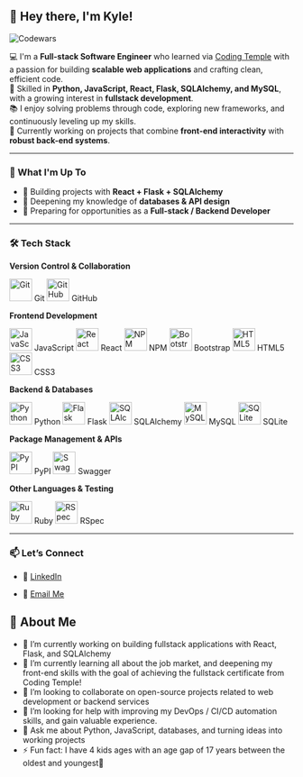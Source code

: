 ## 👋 Hey there, I'm Kyle!
![Codewars](https://www.codewars.com/users/Slim-Beatnik/badges/large?theme=dark)

💻 I'm a **Full-stack Software Engineer** who learned via [Coding Temple](https://www.codingtemple.com/) with a passion for building **scalable web applications** and crafting clean, efficient code.  
🚀 Skilled in **Python, JavaScript, React, Flask, SQLAlchemy, and MySQL**, with a growing interest in **fullstack development**.  
📚 I enjoy solving problems through code, exploring new frameworks, and continuously leveling up my skills.  
🌟 Currently working on projects that combine **front-end interactivity** with **robust back-end systems**.  

---

### 🌱 What I'm Up To
- 🔨 Building projects with **React + Flask + SQLAlchemy**
- 📖 Deepening my knowledge of **databases & API design**
- 🎯 Preparing for opportunities as a **Full-stack / Backend Developer**

---

### 🛠️ Tech Stack

<!-- Version Control -->
**Version Control & Collaboration**  
<p align="left">
  <img src="https://cdn.jsdelivr.net/gh/devicons/devicon/icons/git/git-original.svg" alt="Git" width="40" height="40"/> Git  
  <img src="https://cdn.jsdelivr.net/gh/devicons/devicon/icons/github/github-original.svg" alt="GitHub" width="40" height="40"/> GitHub  
</p>

<!-- Frontend -->
**Frontend Development**  
<p align="left">
  <img src="https://cdn.jsdelivr.net/gh/devicons/devicon/icons/javascript/javascript-original.svg" alt="JavaScript" width="40" height="40"/> JavaScript  
  <img src="https://cdn.jsdelivr.net/gh/devicons/devicon/icons/react/react-original.svg" alt="React" width="40" height="40"/> React  
  <img src="https://cdn.jsdelivr.net/gh/devicons/devicon/icons/npm/npm-original-wordmark.svg" alt="NPM" width="40" height="40"/> NPM  
  <img src="https://cdn.jsdelivr.net/gh/devicons/devicon/icons/bootstrap/bootstrap-original.svg" alt="Bootstrap" width="40" height="40"/> Bootstrap  
  <img src="https://cdn.jsdelivr.net/gh/devicons/devicon/icons/html5/html5-original.svg" alt="HTML5" width="40" height="40"/> HTML5  
  <img src="https://cdn.jsdelivr.net/gh/devicons/devicon/icons/css3/css3-original.svg" alt="CSS3" width="40" height="40"/> CSS3  
</p>

<!-- Backend & Databases -->
**Backend & Databases**  
<p align="left">
  <img src="https://cdn.jsdelivr.net/gh/devicons/devicon/icons/python/python-original.svg" alt="Python" width="40" height="40"/> Python  
  <img src="https://cdn.jsdelivr.net/gh/devicons/devicon/icons/flask/flask-original.svg" alt="Flask" width="40" height="40"/> Flask  
  <img src="https://cdn.jsdelivr.net/gh/devicons/devicon/icons/sqlalchemy/sqlalchemy-original.svg" alt="SQLAlchemy" width="40" height="40"/> SQLAlchemy  
  <img src="https://cdn.jsdelivr.net/gh/devicons/devicon/icons/mysql/mysql-original.svg" alt="MySQL" width="40" height="40"/> MySQL  
  <img src="https://cdn.jsdelivr.net/gh/devicons/devicon/icons/sqlite/sqlite-original.svg" alt="SQLite" width="40" height="40"/> SQLite  
</p>

<!-- Package Managers & APIs -->
**Package Management & APIs**  
<p align="left">
  <img src="https://cdn.jsdelivr.net/gh/devicons/devicon/icons/pypi/pypi-original.svg" alt="PyPI" width="40" height="40"/> PyPI  
  <img src="https://cdn.jsdelivr.net/gh/devicons/devicon/icons/swagger/swagger-original.svg" alt="Swagger" width="40" height="40"/> Swagger  
</p>

<!-- Other Languages & Testing -->
**Other Languages & Testing**  
<p align="left">
  <img src="https://cdn.jsdelivr.net/gh/devicons/devicon/icons/ruby/ruby-original.svg" alt="Ruby" width="40" height="40"/> Ruby  
  <img src="https://cdn.jsdelivr.net/gh/devicons/devicon/icons/rspec/rspec-original.svg" alt="RSpec" width="40" height="40"/> RSpec  
</p>

---

### 📫 Let’s Connect
- 💼 [LinkedIn](https://www.linkedin.com/in/3dkylehill/)  
<!-- 🌐 [Portfolio](your-portfolio-link-here)  -->
- 📧 [Email Me](mailto:kyledhillswe@gmail.com)



## 👋 About Me

- 🔭 I’m currently working on building fullstack applications with React, Flask, and SQLAlchemy  
- 🌱 I’m currently learning all about the job market, and deepening my front-end skills with the goal of achieving the fullstack certificate from Coding Temple!
- 👯 I’m looking to collaborate on open-source projects related to web development or backend services  
- 🤔 I’m looking for help with improving my DevOps / CI/CD automation skills, and gain valuable experience. 
- 💬 Ask me about Python, JavaScript, databases, and turning ideas into working projects  
- ⚡ Fun fact: I have 4 kids ages with an age gap of 17 years between the oldest and youngest🚀
